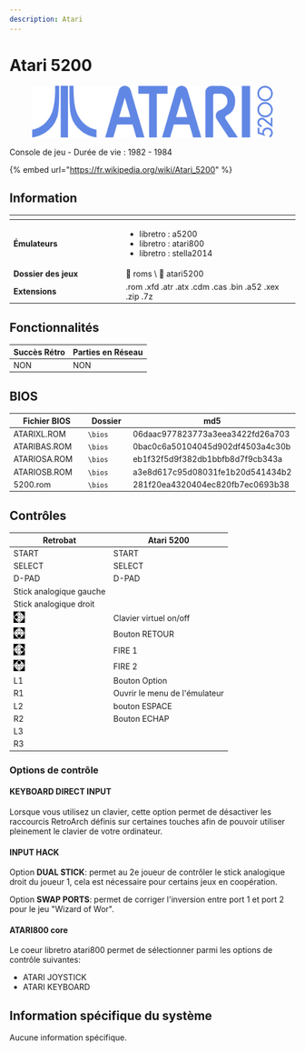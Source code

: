 ```yaml
---
description: Atari
---
```


# Atari 5200

<div align="left">

<figure><img src="https://raw.githubusercontent.com/fabricecaruso/es-theme-carbon/52ff37c9e265587d006945a2ba695b5a962b3a3d/art/logos/atari5200.svg" alt=""><figcaption></figcaption></figure>

</div>

Console de jeu - Durée de vie : 1982 - 1984

{% embed url="https://fr.wikipedia.org/wiki/Atari_5200" %}

## Information

<table data-header-hidden><thead><tr><th width="184"></th><th></th><th data-hidden></th></tr></thead><tbody><tr><td><strong>Émulateurs</strong></td><td><ul><li>libretro : a5200</li><li>libretro : atari800</li><li>libretro : stella2014</li></ul></td><td></td></tr><tr><td><strong>Dossier des jeux</strong></td><td><span data-gb-custom-inline data-tag="emoji" data-code="1f4c1">📁</span> roms \ <span data-gb-custom-inline data-tag="emoji" data-code="1f4c2">📂</span> atari5200</td><td></td></tr><tr><td><strong>Extensions</strong></td><td>.rom .xfd .atr .atx .cdm .cas .bin .a52 .xex .zip .7z</td><td></td></tr></tbody></table>

## Fonctionnalités

| Succès Rétro | Parties en Réseau |
| ------------ | ----------------- |
| NON          | NON               |

## BIOS

<table><thead><tr><th width="193">Fichier BIOS</th><th width="142.03610108303252">Dossier</th><th>md5</th></tr></thead><tbody><tr><td>ATARIXL.ROM</td><td><code>\bios</code></td><td>06daac977823773a3eea3422fd26a703</td></tr><tr><td>ATARIBAS.ROM</td><td><code>\bios</code></td><td>0bac0c6a50104045d902df4503a4c30b</td></tr><tr><td>ATARIOSA.ROM</td><td><code>\bios</code></td><td>eb1f32f5d9f382db1bbfb8d7f9cb343a</td></tr><tr><td>ATARIOSB.ROM</td><td><code>\bios</code></td><td>a3e8d617c95d08031fe1b20d541434b2</td></tr><tr><td>5200.rom</td><td><code>\bios</code></td><td>281f20ea4320404ec820fb7ec0693b38</td></tr></tbody></table>

## Contrôles

| Retrobat                                          | Atari 5200                    |
| ------------------------------------------------- | ----------------------------- |
| START                                             | START                         |
| SELECT                                            | SELECT                        |
| D-PAD                                             | D-PAD                         |
| Stick analogique gauche                           |                               |
| Stick analogique droit                            |                               |
| ![](<../../../../.gitbook/assets/image (32).png>) | Clavier virtuel on/off        |
| ![](<../../../../.gitbook/assets/image (19).png>) | Bouton RETOUR                 |
| ![](<../../../../.gitbook/assets/image (6).png>)  | FIRE 1                        |
| ![](<../../../../.gitbook/assets/image (34).png>) | FIRE 2                        |
| L1                                                | Bouton Option                 |
| R1                                                | Ouvrir le menu de l'émulateur |
| L2                                                | bouton ESPACE                 |
| R2                                                | Bouton ECHAP                  |
| L3                                                |                               |
| R3                                                |                               |

### Options de contrôle

#### KEYBOARD DIRECT INPUT

Lorsque vous utilisez un clavier, cette option permet de désactiver les raccourcis RetroArch définis sur certaines touches afin de pouvoir utiliser pleinement le clavier de votre ordinateur.

#### INPUT HACK

Option **DUAL STICK**: permet au 2e joueur de contrôler le stick analogique droit du joueur 1, cela est nécessaire pour certains jeux en coopération.

Option **SWAP PORTS**: permet de corriger l'inversion entre port 1 et port 2 pour le jeu "Wizard of Wor".

#### ATARI800 core

Le coeur libretro atari800 permet de sélectionner parmi les options de contrôle suivantes:

* ATARI JOYSTICK
* ATARI KEYBOARD

## Information spécifique du système

Aucune information spécifique.
